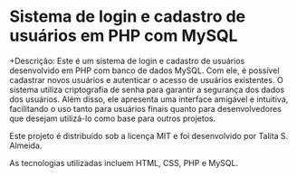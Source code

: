 # Sistema de login e cadastro de usuários em PHP com MySQL

+Descrição: Este é um sistema de login e cadastro de usuários desenvolvido em PHP com banco de dados MySQL. 
Com ele, é possível cadastrar novos usuários e autenticar o acesso de usuários existentes. 
O sistema utiliza criptografia de senha para garantir a segurança dos dados dos usuários. 
Além disso, ele apresenta uma interface amigável e intuitiva, facilitando o uso tanto para 
usuários finais quanto para desenvolvedores que desejam utilizá-lo como base para outros projetos. 

Este projeto é distribuído sob a licença MIT e foi desenvolvido por Talita S. Almeida. 

As tecnologias utilizadas incluem HTML, CSS, PHP e MySQL.
